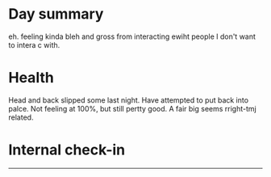 # Day summary
eh. feeling kinda bleh and gross from interacting ewiht people I don't want to intera c with. 

# Health
Head and back slipped some last night. Have attempted to put back into palce. Not feeling at 100%, but still pertty good. A fair big seems rright-tmj related. 

# Internal check-in




------
